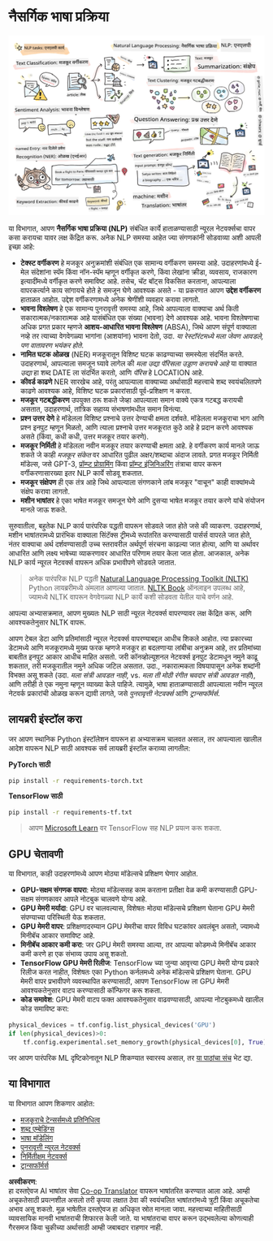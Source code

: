 <!--
CO_OP_TRANSLATOR_METADATA:
{
  "original_hash": "8ef02a9318257ea140ed3ed74442096d",
  "translation_date": "2025-08-26T08:04:03+00:00",
  "source_file": "lessons/5-NLP/README.md",
  "language_code": "mr"
}
-->
# नैसर्गिक भाषा प्रक्रिया

![NLP कार्यांचा संक्षेप एका चित्रात](../../../../translated_images/ai-nlp.b22dcb8ca4707ceaee8576db1c5f4089c8cac2f454e9e03ea554f07fda4556b8.mr.png)

या विभागात, आपण **नैसर्गिक भाषा प्रक्रिया (NLP)** संबंधित कार्ये हाताळण्यासाठी न्यूरल नेटवर्क्सचा वापर कसा करायचा यावर लक्ष केंद्रित करू. अनेक NLP समस्या आहेत ज्या संगणकांनी सोडवाव्या अशी आपली इच्छा आहे:

* **टेक्स्ट वर्गीकरण** हे मजकूर अनुक्रमांशी संबंधित एक सामान्य वर्गीकरण समस्या आहे. उदाहरणांमध्ये ई-मेल संदेशांना स्पॅम किंवा नॉन-स्पॅम म्हणून वर्गीकृत करणे, किंवा लेखांना क्रीडा, व्यवसाय, राजकारण इत्यादींमध्ये वर्गीकृत करणे समाविष्ट आहे. तसेच, चॅट बॉट्स विकसित करताना, आपल्याला वापरकर्त्याने काय सांगायचे होते हे समजून घेणे आवश्यक असते - या प्रकरणात आपण **उद्देश वर्गीकरण** हाताळत आहोत. उद्देश वर्गीकरणामध्ये अनेक श्रेणींशी व्यवहार करावा लागतो.
* **भावना विश्लेषण** हे एक सामान्य पुनरावृत्ती समस्या आहे, जिथे आपल्याला वाक्याचा अर्थ किती सकारात्मक/नकारात्मक आहे यासंबंधित एक संख्या (भावना) देणे आवश्यक आहे. भावना विश्लेषणाचा अधिक प्रगत प्रकार म्हणजे **आशय-आधारित भावना विश्लेषण** (ABSA), जिथे आपण संपूर्ण वाक्याला नव्हे तर त्याच्या वेगवेगळ्या भागांना (आशयांना) भावना देतो, उदा. *या रेस्टॉरंटमध्ये मला जेवण आवडले, पण वातावरण भयंकर होते*.
* **नामित घटक ओळख** (NER) मजकूरातून विशिष्ट घटक काढण्याच्या समस्येला संदर्भित करते. उदाहरणार्थ, आपल्याला समजून घ्यावे लागेल की *मला उद्या पॅरिसला उड्डाण करायचे आहे* या वाक्यात *उद्या* हा शब्द DATE ला संदर्भित करतो, आणि *पॅरिस* हे LOCATION आहे.  
* **कीवर्ड काढणे** NER सारखेच आहे, परंतु आपल्याला वाक्याच्या अर्थासाठी महत्त्वाचे शब्द स्वयंचलितपणे काढणे आवश्यक आहे, विशिष्ट घटक प्रकारांसाठी पूर्व-प्रशिक्षण न करता.
* **मजकूर गटबद्धीकरण** उपयुक्त ठरू शकते जेव्हा आपल्याला समान वाक्ये एकत्र गटबद्ध करायची असतात, उदाहरणार्थ, तांत्रिक सहाय्य संभाषणांमधील समान विनंत्या.
* **प्रश्न उत्तर देणे** हे मॉडेलला विशिष्ट प्रश्नाचे उत्तर देण्याची क्षमता दर्शवते. मॉडेलला मजकूराचा भाग आणि प्रश्न इनपुट म्हणून मिळतो, आणि त्याला प्रश्नाचे उत्तर मजकूरात कुठे आहे हे प्रदान करणे आवश्यक असते (किंवा, कधी कधी, उत्तर मजकूर तयार करणे).
* **मजकूर निर्मिती** हे मॉडेलला नवीन मजकूर तयार करण्याची क्षमता आहे. हे वर्गीकरण कार्य मानले जाऊ शकते जे काही *मजकूर संकेत* वर आधारित पुढील अक्षर/शब्दाचा अंदाज लावते. प्रगत मजकूर निर्मिती मॉडेल्स, जसे GPT-3, [प्रॉम्प्ट प्रोग्रामिंग](https://towardsdatascience.com/software-3-0-how-prompting-will-change-the-rules-of-the-game-a982fbfe1e0) किंवा [प्रॉम्प्ट इंजिनिअरिंग](https://medium.com/swlh/openai-gpt-3-and-prompt-engineering-dcdc2c5fcd29) तंत्राचा वापर करून वर्गीकरणासारख्या इतर NLP कार्ये सोडवू शकतात.
* **मजकूर संक्षेपण** ही एक तंत्र आहे जिथे आपल्याला संगणकाने लांब मजकूर "वाचून" काही वाक्यांमध्ये संक्षेप करावा लागतो.
* **मशीन भाषांतर** हे एका भाषेत मजकूर समजून घेणे आणि दुसऱ्या भाषेत मजकूर तयार करणे यांचे संयोजन मानले जाऊ शकते.

सुरुवातीला, बहुतेक NLP कार्य पारंपरिक पद्धती वापरून सोडवले जात होते जसे की व्याकरण. उदाहरणार्थ, मशीन भाषांतरामध्ये प्रारंभिक वाक्याला सिंटॅक्स ट्रीमध्ये रूपांतरित करण्यासाठी पार्सर्स वापरले जात होते, नंतर वाक्याचा अर्थ दर्शवण्यासाठी उच्च स्तरावरील अर्थपूर्ण संरचना काढल्या जात होत्या, आणि या अर्थावर आधारित आणि लक्ष्य भाषेच्या व्याकरणावर आधारित परिणाम तयार केला जात होता. आजकाल, अनेक NLP कार्य न्यूरल नेटवर्क्स वापरून अधिक प्रभावीपणे सोडवले जातात.

> अनेक पारंपरिक NLP पद्धती [Natural Language Processing Toolkit (NLTK)](https://www.nltk.org) Python लायब्ररीमध्ये अंमलात आणल्या जातात. [NLTK Book](https://www.nltk.org/book/) ऑनलाइन उपलब्ध आहे, ज्यामध्ये NLTK वापरून वेगवेगळ्या NLP कार्ये कशी सोडवता येतील याचे वर्णन आहे.

आपल्या अभ्यासक्रमात, आपण मुख्यतः NLP साठी न्यूरल नेटवर्क्स वापरण्यावर लक्ष केंद्रित करू, आणि आवश्यकतेनुसार NLTK वापरू.

आपण टेबल डेटा आणि प्रतिमांसाठी न्यूरल नेटवर्क्स वापरण्याबद्दल आधीच शिकले आहोत. त्या प्रकारच्या डेटामध्ये आणि मजकूरामध्ये मुख्य फरक म्हणजे मजकूर हा बदलणाऱ्या लांबीचा अनुक्रम आहे, तर प्रतिमांच्या बाबतीत इनपुट आकार आधीच माहित असतो. जरी कॉनव्होल्यूशनल नेटवर्क्स इनपुट डेटामधून नमुने काढू शकतात, तरी मजकूरातील नमुने अधिक जटिल असतात. उदा., नकारात्मकता विषयापासून अनेक शब्दांनी विभक्त असू शकते (उदा. *मला संत्री आवडत नाही*, vs. *मला ती मोठी रंगीत चवदार संत्री आवडत नाही*), आणि तरीही ते एक नमुना म्हणून व्याख्या केले पाहिजे. त्यामुळे, भाषा हाताळण्यासाठी आपल्याला नवीन न्यूरल नेटवर्क प्रकारांची ओळख करून द्यावी लागते, जसे *पुनरावृत्ती नेटवर्क्स* आणि *ट्रान्सफॉर्मर्स*.

## लायब्ररी इंस्टॉल करा

जर आपण स्थानिक Python इंस्टॉलेशन वापरून हा अभ्यासक्रम चालवत असाल, तर आपल्याला खालील आदेश वापरून NLP साठी आवश्यक सर्व लायब्ररी इंस्टॉल कराव्या लागतील:

**PyTorch साठी**
```bash
pip install -r requirements-torch.txt
```
**TensorFlow साठी**
```bash
pip install -r requirements-tf.txt
```

> आपण [Microsoft Learn](https://docs.microsoft.com/learn/modules/intro-natural-language-processing-tensorflow/?WT.mc_id=academic-77998-cacaste) वर TensorFlow सह NLP प्रयत्न करू शकता.

## GPU चेतावणी

या विभागात, काही उदाहरणांमध्ये आपण मोठ्या मॉडेल्सचे प्रशिक्षण घेणार आहोत.
* **GPU-सक्षम संगणक वापरा**: मोठ्या मॉडेल्ससह काम करताना प्रतीक्षा वेळ कमी करण्यासाठी GPU-सक्षम संगणकावर आपले नोटबुक चालवणे योग्य आहे.
* **GPU मेमरी मर्यादा**: GPU वर चालवल्यास, विशेषतः मोठ्या मॉडेल्सचे प्रशिक्षण घेताना GPU मेमरी संपण्याच्या परिस्थिती येऊ शकतात.
* **GPU मेमरी वापर**: प्रशिक्षणादरम्यान GPU मेमरीचा वापर विविध घटकांवर अवलंबून असतो, ज्यामध्ये मिनीबॅच आकार समाविष्ट आहे.
* **मिनीबॅच आकार कमी करा**: जर GPU मेमरी समस्या आल्या, तर आपल्या कोडमध्ये मिनीबॅच आकार कमी करणे हा एक संभाव्य उपाय असू शकतो.
* **TensorFlow GPU मेमरी रिलीज**: TensorFlow च्या जुन्या आवृत्त्या GPU मेमरी योग्य प्रकारे रिलीज करत नाहीत, विशेषतः एका Python कर्नलमध्ये अनेक मॉडेल्सचे प्रशिक्षण घेताना. GPU मेमरी वापर प्रभावीपणे व्यवस्थापित करण्यासाठी, आपण TensorFlow ला GPU मेमरी आवश्यकतेनुसार वाटप करण्यासाठी कॉन्फिगर करू शकता.
* **कोड समावेश**: GPU मेमरी वाटप फक्त आवश्यकतेनुसार वाढवण्यासाठी, आपल्या नोटबुकमध्ये खालील कोड समाविष्ट करा:

```python
physical_devices = tf.config.list_physical_devices('GPU') 
if len(physical_devices)>0:
    tf.config.experimental.set_memory_growth(physical_devices[0], True) 
```

जर आपण पारंपरिक ML दृष्टिकोनातून NLP शिकण्यात स्वारस्य असाल, तर [या पाठांचा संच](https://github.com/microsoft/ML-For-Beginners/tree/main/6-NLP) भेट द्या.

## या विभागात
या विभागात आपण शिकणार आहोत:

* [मजकूराचे टेन्सर्समध्ये प्रतिनिधित्व](13-TextRep/README.md)
* [शब्द एम्बेडिंग्स](14-Emdeddings/README.md)
* [भाषा मॉडेलिंग](15-LanguageModeling/README.md)
* [पुनरावृत्ती न्यूरल नेटवर्क्स](16-RNN/README.md)
* [निर्मितीक्षम नेटवर्क्स](17-GenerativeNetworks/README.md)
* [ट्रान्सफॉर्मर्स](18-Transformers/README.md)

**अस्वीकरण**:  
हा दस्तऐवज AI भाषांतर सेवा [Co-op Translator](https://github.com/Azure/co-op-translator) वापरून भाषांतरित करण्यात आला आहे. आम्ही अचूकतेसाठी प्रयत्नशील असलो तरी कृपया लक्षात ठेवा की स्वयंचलित भाषांतरांमध्ये त्रुटी किंवा अचूकतेचा अभाव असू शकतो. मूळ भाषेतील दस्तऐवज हा अधिकृत स्रोत मानला जावा. महत्त्वाच्या माहितीसाठी व्यावसायिक मानवी भाषांतराची शिफारस केली जाते. या भाषांतराचा वापर करून उद्भवलेल्या कोणत्याही गैरसमज किंवा चुकीच्या अर्थासाठी आम्ही जबाबदार राहणार नाही.